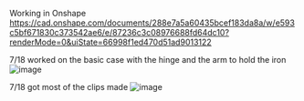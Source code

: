 Working in Onshape
https://cad.onshape.com/documents/288e7a5a60435bcef183da8a/w/e593c5bf671830c373542ae6/e/87236c3c08976688fd64dc10?renderMode=0&uiState=66998f1ed470d51ad9013122

7/18 worked on the basic case with the hinge and the arm to hold the iron
![image](https://github.com/user-attachments/assets/a1d12f25-29a0-460e-9c7f-05e945eb9df6)

7/18 got most of the clips made
![image](https://github.com/user-attachments/assets/afd5da8e-8c69-400e-b734-d50cfee7210a)

